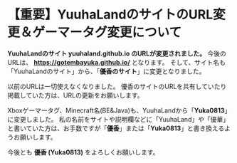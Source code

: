 # 【重要】YuuhaLandのサイトのURL変更＆ゲーマータグ変更について
**YuuhaLandのサイト yuuhaland.github.io のURLが変更されました。**
今後のURLは、 **<https://gotembayuka.github.io/>** となります。
そして、サイト名も「YuuhaLandのサイト」から、「**優香のサイト**」に変更となりました。

以前のURLは一切使えなくなりました。
優香のサイトのURLを共有していたり掲載していた方は、URLの更新をお願いします。

Xboxゲーマータグ、Minecraft名(BE&Java)も、YuuhaLandから「**Yuka0813**」に変更しました。
私の名前をサイトや説明欄などに「YuuhaLand」や「優華」と書いていた方は、お手数ですが「**優香**」または「**Yuka0813**」と書き換えるようお願いします。

今後とも **優香 (Yuka0813)** をよろしくお願いします。
